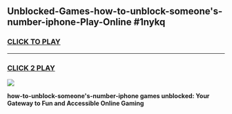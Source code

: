 
## Unblocked-Games-how-to-unblock-someone's-number-iphone-Play-Online #1nykq
<h3>
<a href="https://news.freeplayer.one?title=how-to-unblock-someone's-number-iphone&ref=3">CLICK TO PLAY</a></h3>
<hr>

<h3>
<a href="https://news.freeplayer.one?title=how-to-unblock-someone's-number-iphone&ref=3">CLICK 2 PLAY</a>
  
</h3>

<a href="https://news.freeplayer.one?title=how-to-unblock-someone's-number-iphone&ref=3"><img src="https://clearcache.store/games.png"></a>


**how-to-unblock-someone's-number-iphone games unblocked: Your Gateway to Fun and Accessible Online Gaming**
